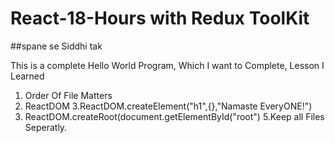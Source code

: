 # React-18-Hours with Redux ToolKit

##spane se Siddhi tak

This is a complete Hello World Program, Which I want to Complete,
Lesson I Learned 
1. Order Of File Matters
2. ReactDOM
3.ReactDOM.createElement("h1",{},"Namaste EveryONE!")
4. ReactDOM.createRoot(document.getElementById("root")
5.Keep all Files Seperatly.

